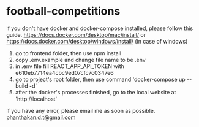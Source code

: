 # football-competitions

if you don't have docker and docker-compose installed, please follow this guide.
https://docs.docker.com/desktop/mac/install/ or https://docs.docker.com/desktop/windows/install/ (in case of windows)

1. go to frontend folder, then use npm install
2. copy .env.example and change file name to be .env
3. in .env file fill REACT_APP_API_TOKEN with e610eb7714ea4cbc9ed07cfc7c0347e6
4. go to project's root folder, then use command 'docker-compose up --build -d'
5. after the docker's processes finished, go to the local website at 'http://localhost'

if you have any error, please email me as soon as possible.
phanthakan.d.t@gmail.com

